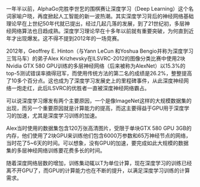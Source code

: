 一年半以前，AlphaGo完胜李世乭的围棋赛让深度学习（Deep Learning）这个名词家喻户晓，再度掀起人工智能的新一波热潮。其实深度学习背后的神经网络基础理论早在上世纪50年代就已提出，经过几起几落的发展，到了21世纪初，多层神经网络算法也日趋成熟。深度学习理论早在十多年以前就有重要突破，为何直到近年才出现爆发。这不得不提到2012年的一场竞赛。

2012年，Geoffrey E. Hinton（与Yann LeCun 和Yoshua Bengio并称为深度学习三驾马车）的弟子Alex Krizhevsky在ILSVRC-2012的图像分类比赛中使用2块Nvidia GTX 580 GPU训练的多层神经网络（后来被称为AlexNet）以15.3%的top-5测试错误率摘得冠军，而使用传统方法的第二名的成绩是26.2%，整整提高了10多个百分点。这也成为了深度学习发展史上的里程碑事件，从此深度神经网络一炮走红，此后ILSVRC的优胜者一直被深度神经网络霸占。

可以说深度学习爆发有两个主要原因，一个是像ImageNet这样的大规模数据集的出现，而另一个重要原因就是计算能力的提高，而这主要得益于GPU用于深度学习的加速，尤其是深度学习训练的加速。

Alex当时使用的数据集包含120万张高清图片，受限于单块GTX 580 GPU 3GB的内存，他们使用了2块GPU来训练他们包含6000万参数和65万神经节点的网络，当时花了5~6天的时间。可以想象，没有GPU的加速，要完成如此大规模的数据集的多层神经网络训练要花费多长的时间。

随着深度网络层数的增加，训练集动辄以T为单位计算，现在深度学习的训练已经离不开GPU了，而GPU的计算能力也在不断的提升，以满足深度学习训练的计算需求。
